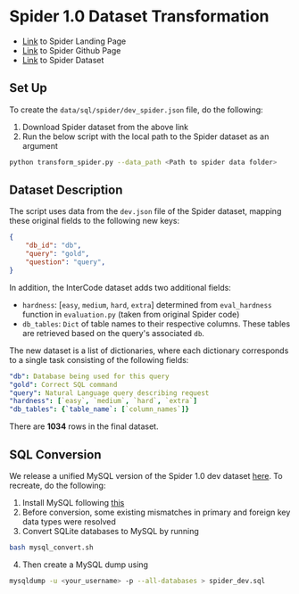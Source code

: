 # Spider 1.0 Dataset Transformation
* [Link](https://yale-lily.github.io/spider) to Spider Landing Page
* [Link](https://github.com/taoyds/spider) to Spider Github Page
* [Link](https://drive.google.com/uc?export=download&id=1TqleXec_OykOYFREKKtschzY29dUcVAQ) to Spider Dataset

## Set Up
To create the `data/sql/spider/dev_spider.json` file, do the following:
1. Download Spider dataset from the above link
2. Run the below script with the local path to the Spider dataset as an argument
```sh
python transform_spider.py --data_path <Path to spider data folder>
```

## Dataset Description
The script uses data from the `dev.json` file of the Spider dataset, mapping these original fields to the following new keys:
```json
{
    "db_id": "db",
    "query": "gold",
    "question": "query",
}
```
In addition, the InterCode dataset adds two additional fields:
* `hardness`: [`easy`, `medium`, `hard`, `extra`] determined from `eval_hardness` function in `evaluation.py` (taken from original Spider code)
* `db_tables`: `Dict` of table names to their respective columns. These tables are retrieved based on the query's associated `db`.

The new dataset is a list of dictionaries, where each dictionary corresponds to a single task consisting of the following fields:
```yml
"db": Database being used for this query
"gold": Correct SQL command
"query": Natural Language query describing request
"hardness": [`easy`, `medium`, `hard`, `extra`]
"db_tables": {`table_name`: [`column_names`]}
```

There are **1034** rows in the final dataset.

## SQL Conversion
We release a unified MySQL version of the Spider 1.0 dev dataset [here](spider_dev.sql).
To recreate, do the following:
1. Install MySQL following [this](https://dev.mysql.com/doc/refman/8.0/en/installing.html)
2. Before conversion, some existing mismatches in primary and foreign key data types were resolved
3. Convert SQLite databases to MySQL by running
```sh
bash mysql_convert.sh
```
4. Then create a MySQL dump using 
```sh
mysqldump -u <your_username> -p --all-databases > spider_dev.sql
```